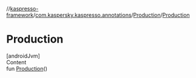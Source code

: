 //[kaspresso-framework](../../index.md)/[com.kaspersky.kaspresso.annotations](../index.md)/[Production](index.md)/[Production](-production.md)



# Production  
[androidJvm]  
Content  
fun [Production](-production.md)()  



